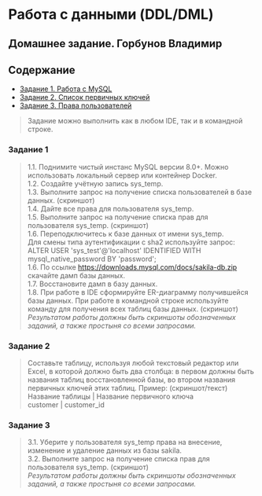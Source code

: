 # Работа с данными (DDL/DML)
## Домашнее задание. Горбунов Владимир

## Содержание

- [Задание 1. Работа с MySQL](#Задание-1)
- [Задание 2. Список первичных ключей](#Задание-2)  
- [Задание 3. Права пользователей](#Задание-3)  


>Задание можно выполнить как в любом IDE, так и в командной строке.

### Задание 1
>1.1. Поднимите чистый инстанс MySQL версии 8.0+. Можно использовать локальный сервер или контейнер Docker.  
>1.2. Создайте учётную запись sys_temp.  
>1.3. Выполните запрос на получение списка пользователей в базе данных. (скриншот)  
>1.4. Дайте все права для пользователя sys_temp.  
>1.5. Выполните запрос на получение списка прав для пользователя sys_temp. (скриншот)  
>1.6. Переподключитесь к базе данных от имени sys_temp.  
>Для смены типа аутентификации с sha2 используйте запрос:   
>ALTER USER 'sys_test'@'localhost' IDENTIFIED WITH mysql_native_password BY 'password';  
>1.6. По ссылке https://downloads.mysql.com/docs/sakila-db.zip скачайте дамп базы данных.  
>1.7. Восстановите дамп в базу данных.  
>1.8. При работе в IDE сформируйте ER-диаграмму получившейся базы данных. При работе в командной строке используйте команду для получения всех таблиц базы данных. (скриншот)  
>*Результатом работы должны быть скриншоты обозначенных заданий, а также простыня со всеми запросами.*

### Задание 2
>Составьте таблицу, используя любой текстовый редактор или Excel, в которой должно быть два столбца: в первом должны быть названия таблиц восстановленной базы, во втором названия первичных ключей этих таблиц. Пример: (скриншот/текст)  
>Название таблицы | Название первичного ключа  
>customer         | customer_id  

### Задание 3
>3.1. Уберите у пользователя sys_temp права на внесение, изменение и удаление данных из базы sakila.  
>3.2. Выполните запрос на получение списка прав для пользователя sys_temp. (скриншот)  
>*Результатом работы должны быть скриншоты обозначенных заданий, а также простыня со всеми запросами.*  